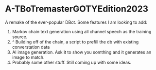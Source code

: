 # A-TBoTremasterGOTYEdition2023

A remake of the ever-popular DBot. Some features I am looking to add:

1. Markov chain text generation using all channel speech as the training source.
2. ^ Building off of the chain, a script to prefill the db with existing converstation data
3. AI image generation. Ask it to show you somthing and it generates an image to match.
4. Probably some other stuff. Still coming up with some ideas. 
